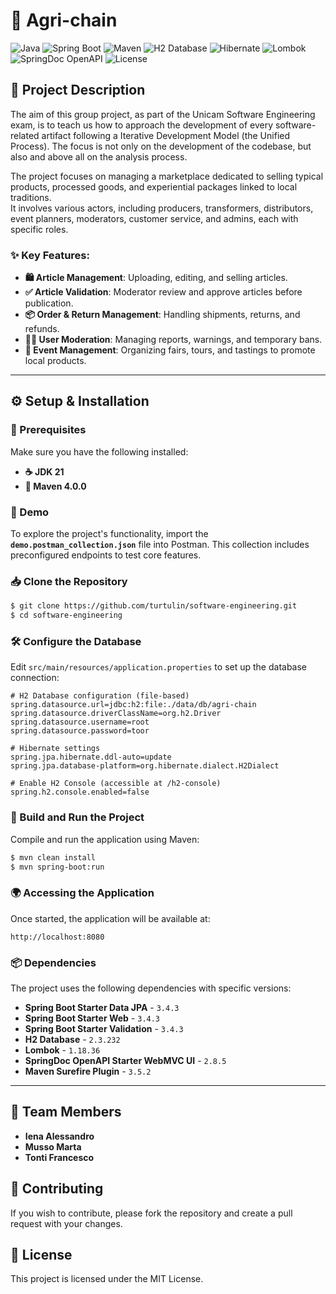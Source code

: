 # 🌿 Agri-chain

![Java](https://img.shields.io/badge/Java-21-blue?logo=openjdk)
![Spring Boot](https://img.shields.io/badge/Spring%20Boot-3.4.3-brightgreen?logo=spring)
![Maven](https://img.shields.io/badge/Maven-4.0.0-C71A36?logo=apachemaven)
![H2 Database](https://img.shields.io/badge/Database-H2-lightgrey?logo=h2)
![Hibernate](https://img.shields.io/badge/Hibernate-6.6.8.Final-orange?logo=hibernate)
![Lombok](https://img.shields.io/badge/Lombok-1.18.36-pink?logo=lombok)
![SpringDoc OpenAPI](https://img.shields.io/badge/SpringDoc%20OpenAPI-2.8.5-green?logo=swagger)
![License](https://img.shields.io/badge/License-MIT-yellow)

## 📜 Project Description  
The aim of this group project, as part of the Unicam Software Engineering exam, is to teach us how to approach the development of every software-related artifact following a Iterative Development Model (the Unified Process). The focus is not only on the development of the codebase, but also and above all on the analysis process. <br>

The project focuses on managing a marketplace dedicated to selling typical products, processed goods, and experiential packages linked to local traditions.<br>
It involves various actors, including producers, transformers, distributors, event planners, moderators, customer service, and admins, each with specific roles.  

### ✨ Key Features:  
- **🛍️ Article Management**: Uploading, editing, and selling articles.  
- **✅ Article Validation**: Moderator review and approve articles before publication.  
- **📦 Order & Return Management**: Handling shipments, returns, and refunds.  
- **👨‍⚖️ User Moderation**: Managing reports, warnings, and temporary bans.  
- **🎉 Event Management**: Organizing fairs, tours, and tastings to promote local products.  

---

## ⚙️ Setup & Installation

### 📌 Prerequisites
Make sure you have the following installed:
- **☕ JDK 21**  
- **🐘 Maven 4.0.0**

### 🚀 Demo  
To explore the project's functionality, import the **`demo.postman_collection.json`** file into Postman. This collection includes preconfigured endpoints to test core features.

### 📥 Clone the Repository
```sh
$ git clone https://github.com/turtulin/software-engineering.git
$ cd software-engineering
```

### 🛠️ Configure the Database
Edit `src/main/resources/application.properties` to set up the database connection:
```properties
# H2 Database configuration (file-based)
spring.datasource.url=jdbc:h2:file:./data/db/agri-chain
spring.datasource.driverClassName=org.h2.Driver
spring.datasource.username=root
spring.datasource.password=toor

# Hibernate settings
spring.jpa.hibernate.ddl-auto=update
spring.jpa.database-platform=org.hibernate.dialect.H2Dialect

# Enable H2 Console (accessible at /h2-console)
spring.h2.console.enabled=false
```

### 🔧 Build and Run the Project
Compile and run the application using Maven:
```sh
$ mvn clean install
$ mvn spring-boot:run
```

### 🌍 Accessing the Application
Once started, the application will be available at:
```
http://localhost:8080
```

### 📦 Dependencies
The project uses the following dependencies with specific versions:
- **Spring Boot Starter Data JPA** - `3.4.3`
- **Spring Boot Starter Web** - `3.4.3`
- **Spring Boot Starter Validation** - `3.4.3`
- **H2 Database** - `2.3.232`
- **Lombok** - `1.18.36`
- **SpringDoc OpenAPI Starter WebMVC UI** - `2.8.5`
- **Maven Surefire Plugin** - `3.5.2`

---

## 👥 Team Members
- **Iena Alessandro**
- **Musso Marta**
- **Tonti Francesco**

## 🤝 Contributing
If you wish to contribute, please fork the repository and create a pull request with your changes.

## 📜 License
This project is licensed under the MIT License.


